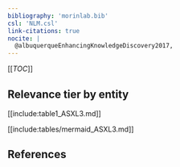 ```yaml
---
bibliography: 'morinlab.bib'
csl: 'NLM.csl'
link-citations: true
nocite: |
  @albuquerqueEnhancingKnowledgeDiscovery2017, 
---
```


[[_TOC_]]




## Relevance tier by entity

[[include:table1_ASXL3.md]]





[[include:tables/mermaid_ASXL3.md]]

## References


